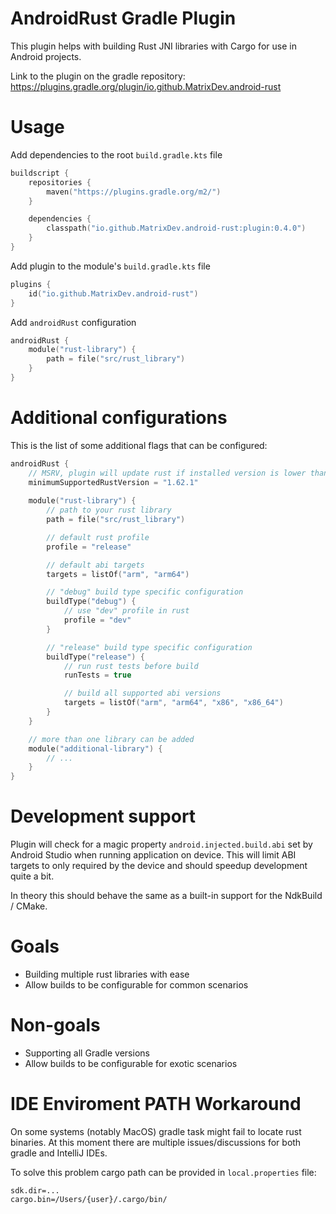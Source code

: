 # AndroidRust Gradle Plugin

This plugin helps with building Rust JNI libraries with Cargo for use in Android projects.

Link to the plugin on the gradle repository:
https://plugins.gradle.org/plugin/io.github.MatrixDev.android-rust

# Usage

Add dependencies to the root `build.gradle.kts` file

```kotlin
buildscript {
    repositories {
        maven("https://plugins.gradle.org/m2/")
    }

    dependencies {
        classpath("io.github.MatrixDev.android-rust:plugin:0.4.0")
    }
}
```

Add plugin to the module's `build.gradle.kts` file

```kotlin
plugins {
    id("io.github.MatrixDev.android-rust")
}
```

Add `androidRust` configuration

```kotlin
androidRust {
    module("rust-library") {
        path = file("src/rust_library")
    }
}
```

# Additional configurations

This is the list of some additional flags that can be configured:

```kotlin
androidRust {
    // MSRV, plugin will update rust if installed version is lower than requested
    minimumSupportedRustVersion = "1.62.1"
    
    module("rust-library") {
        // path to your rust library
        path = file("src/rust_library")

        // default rust profile
        profile = "release"

        // default abi targets
        targets = listOf("arm", "arm64")

        // "debug" build type specific configuration
        buildType("debug") {
            // use "dev" profile in rust
            profile = "dev"
        }

        // "release" build type specific configuration
        buildType("release") {
            // run rust tests before build
            runTests = true

            // build all supported abi versions
            targets = listOf("arm", "arm64", "x86", "x86_64")
        }
    }

    // more than one library can be added 
    module("additional-library") {
        // ...
    }
}
```


# Development support
Plugin will check for a magic property `android.injected.build.abi` set by Android Studio when
running application on device. This will limit ABI targets to only required by the device and
should speedup development quite a bit.

In theory this should behave the same as a built-in support for the NdkBuild / CMake.


# Goals
- Building multiple rust libraries with ease
- Allow builds to be configurable for common scenarios


# Non-goals
- Supporting all Gradle versions
- Allow builds to be configurable for exotic scenarios


# IDE Enviroment PATH Workaround
On some systems (notably MacOS) gradle task might fail to locate rust binaries. At this moment there are multiple issues/discussions for both gradle and IntelliJ IDEs.

To solve this problem cargo path can be provided in `local.properties` file:
```properties
sdk.dir=...
cargo.bin=/Users/{user}/.cargo/bin/
```
